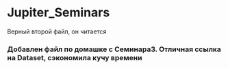 # Jupiter_Seminars
Верный второй файл, он читается
### Добавлен файл по домашке с Семинара3. Отличная ссылка на Dataset, сэкономила кучу времени
